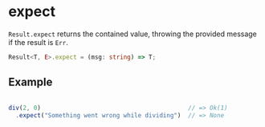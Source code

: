# expect

`Result.expect` returns the contained value, throwing the provided message if the result is `Err`.

```typescript
Result<T, E>.expect = (msg: string) => T;
```

## Example

```typescript

div(2, 0)                                         // => Ok(1)
  .expect("Something went wrong while dividing")  // => None

```
